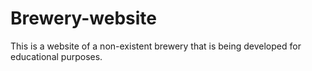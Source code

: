 # Brewery-website
This is a website of a non-existent brewery that is being developed for educational purposes.
